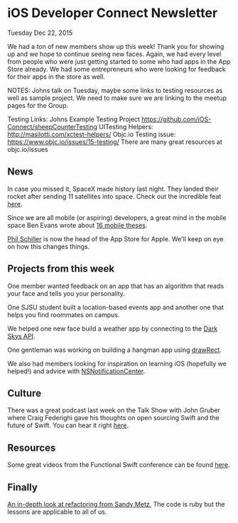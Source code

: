 # iOS Developer Connect Newsletter
Tuesday Dec 22, 2015

We had a ton of new members show up this week! Thank you for showing up and we hope to continue seeing new faces. Again, we had every level from people who were just getting started to some who had apps in the App Store already. We had some entrepreneurs who were looking for feedback for their apps in the store as well.

NOTES: Johns talk on Tuesday, maybe some links to testing resources as well as sample project. 
    We need to make sure we are linking to the meetup pages for the Group. 

Testing Links: 
Johns Example Testing Project https://github.com/iOS-Connect/sheepCounterTesting
UITesting Helpers: http://masilotti.com/xctest-helpers/
Objc.io Testing issue: https://www.objc.io/issues/15-testing/ 
    There are many great resources at objc.io/issues


## News

In case you missed it, SpaceX made history last night. They landed their rocket after sending 11 satellites into space. Check out the incredible feat [here](https://www.youtube.com/watch?v=1B6oiLNyKKI).

Since we are all mobile (or aspiring) developers, a great mind in the mobile space  Ben Evans wrote about [16 mobile theses](http://ben-evans.com/benedictevans/2015/12/15/16-mobile-theses).

[Phil Schiller](http://www.apple.com/pr/library/2015/12/17Apple-Names-Jeff-Williams-Chief-Operating-Officer.html) is now the head of the App Store for Apple. We'll keep on eye on how this changes things.

## Projects from this week
One member wanted feedback on an app that has an algorithm that reads your face and tells you your personality.

One SJSU student built a location-based events app and another one that helps you find roommates on campus.

We helped one new face build a weather app by connecting to the [Dark Skys API](https://developer.forecast.io).

One gentleman was working on building a hangman app using [drawRect](https://developer.apple.com/library/tvos/documentation/UIKit/Reference/UIView_Class/#//apple_ref/occ/instm/UIView/drawRect:).

We also had members looking for inspiration on learning iOS (hopefully we helped!) and advice with [NSNotificationCenter](https://developer.apple.com/library/mac/documentation/Cocoa/Reference/Foundation/Classes/NSNotificationCenter_Class/).


## Culture

There was a great podcast last week on the Talk Show with John Gruber where Craig Federighi gave his thoughts on open sourcing Swift and the future of Swift. You can hear it right [here](https://overcast.fm/+Btux5YtLE).

## Resources

Some great videos from the Functional Swift conference can be found [here](http://2015.funswiftconf.com/).

## Finally

[An in-depth look at refactoring from Sandy Metz.](https://www.youtube.com/watch?v=8bZh5LMaSmE) The code is ruby but the lessons are applicable to all of us. 

